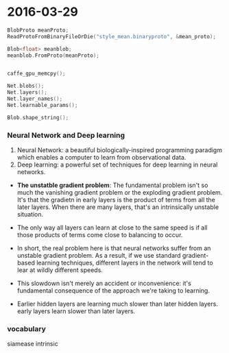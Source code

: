 2016-03-29
===============
```C++
BlobProto meanProto;
ReadProtoFromBinaryFileOrDie("style_mean.binaryproto", &mean_proto);

Blob<float> meanblob;
meanblob.FromProto(meanProto);


caffe_gpu_memcpy();

Net.blobs();
Net.layers();
Net.layer_names();
Net.learnable_params();

Blob.shape_string();
```

### Neural Network and Deep learning
1. Neural Network: a beautiful biologically-inspired programming paradigm which enables a computer to learn from observational data.
2. Deep learning:  a powerful set of techniques for deep learning in neural networks.


* **The unstatble gradient problem**: The fundamental problem isn't so much the vanishing gradient problem or the exploding gradient problem. It's that the gradietn in early layers is the product of terms from all the later layers. When there are many layers, that's an intrinsically unstable situation.

* The only way all layers can learn at close to the same speed is if all those products of terms come close to balancing to occur.

* In short, the real problem here is that neural networks suffer from an unstable gradient problem. As a result, if we use standard gradient-based learning techniques, different layers in the network will tend to lear at wildly different speeds.
* This slowdown isn't merely an accident or inconvenience: it's fundamental consequence of the approach we're taking to learning.
* Earlier hidden layers are learning much slower than later hidden layers. early layers learn slower than later layers.





### vocabulary
siamease
intrinsic
